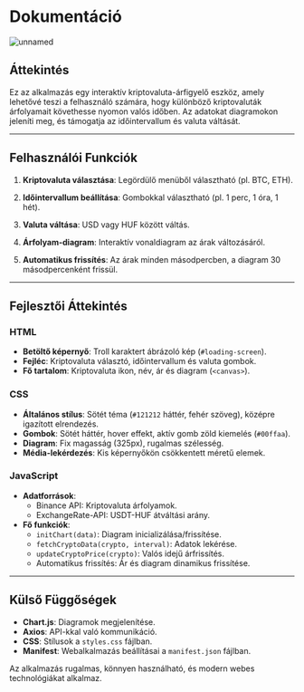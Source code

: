 # Dokumentáció

![unnamed](https://github.com/user-attachments/assets/74eca3c8-3380-4d09-997c-41992c157c3a)

## Áttekintés
Ez az alkalmazás egy interaktív kriptovaluta-árfigyelő eszköz, amely lehetővé teszi a felhasználó számára, hogy különböző kriptovaluták árfolyamait követhesse nyomon valós időben. Az adatokat diagramokon jeleníti meg, és támogatja az időintervallum és valuta váltását.

---

## Felhasználói Funkciók
1. **Kriptovaluta választása**: Legördülő menüből választható (pl. BTC, ETH).
2. **Időintervallum beállítása**: Gombokkal választható (pl. 1 perc, 1 óra, 1 hét).
3. **Valuta váltása**: USD vagy HUF között váltás.

4. **Árfolyam-diagram**: Interaktív vonaldiagram az árak változásáról.
5. **Automatikus frissítés**: Az árak minden másodpercben, a diagram 30 másodpercenként frissül.

---

## Fejlesztői Áttekintés
### HTML
- **Betöltő képernyő**: Troll karaktert ábrázoló kép (`#loading-screen`).
- **Fejléc**: Kriptovaluta választó, időintervallum és valuta gombok.
- **Fő tartalom**: Kriptovaluta ikon, név, ár és diagram (`<canvas>`).

### CSS 

- **Általános stílus**: Sötét téma (`#121212` háttér, fehér szöveg), középre igazított elrendezés.
- **Gombok**: Sötét háttér, hover effekt, aktív gomb zöld kiemelés (`#00ffaa`).
- **Diagram**: Fix magasság (325px), rugalmas szélesség.
- **Média-lekérdezés**: Kis képernyőkön csökkentett méretű elemek.

### JavaScript

- **Adatforrások**:
  - Binance API: Kriptovaluta árfolyamok.
  - ExchangeRate-API: USDT-HUF átváltási arány.
- **Fő funkciók**:
  - `initChart(data)`: Diagram inicializálása/frissítése.
  - `fetchCryptoData(crypto, interval)`: Adatok lekérése.
  - `updateCryptoPrice(crypto)`: Valós idejű árfrissítés.
  - Automatikus frissítés: Ár és diagram dinamikus frissítése.

---

## Külső Függőségek
- **Chart.js**: Diagramok megjelenítése.
- **Axios**: API-kkal való kommunikáció.
- **CSS**: Stílusok a `styles.css` fájlban.
- **Manifest**: Webalkalmazás beállításai a `manifest.json` fájlban.

Az alkalmazás rugalmas, könnyen használható, és modern webes technológiákat alkalmaz.
